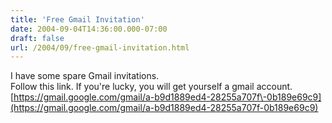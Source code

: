 ```yaml
---
title: 'Free Gmail Invitation'
date: 2004-09-04T14:36:00.000-07:00
draft: false
url: /2004/09/free-gmail-invitation.html
---
```


I have some spare Gmail invitations.  
Follow this link. If you're lucky, you will get yourself a gmail account.  
[https://gmail.google.com/gmail/a-b9d1889ed4-28255a707f\-0b189e69c9](https://gmail.google.com/gmail/a-b9d1889ed4-28255a707f-0b189e69c9)